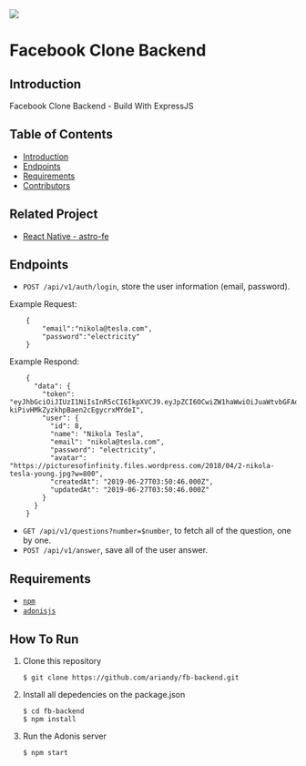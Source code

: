 
<a href="">
  <img src="https://img.shields.io/badge/Project-ExpressJS-brightgreen.svg"/>
</a>

# Facebook Clone Backend 

## Introduction
Facebook Clone Backend - Build With ExpressJS

## Table of Contents

- [Introduction](#introduction)
- [Endpoints](#endpoints)
- [Requirements](#requirements)
- [Contributors](#contributors)

## Related Project
* <a href="https://github.com/ariandy/astro-be">React Native - astro-fe</a>

## Endpoints
* `POST /api/v1/auth/login`, store the user information (email, password).

Example Request:
```
	{
		"email":"nikola@tesla.com",
		"password":"electricity"
	}
```
Example Respond:
```
	{
	  "data": {
	    "token": "eyJhbGciOiJIUzI1NiIsInR5cCI6IkpXVCJ9.eyJpZCI6OCwiZW1haWwiOiJuaWtvbGFAdGVzbGEuY29tIiwiaWF0IjoxNTYzNjE4MzQ3fQ.pdidEv9DDuM-kiPivHMkZyzkhpBaen2cEgycrxMYdeI",
	    "user": {
	      "id": 8,
	      "name": "Nikola Tesla",
	      "email": "nikola@tesla.com",
	      "password": "electricity",
	      "avatar": "https://picturesofinfinity.files.wordpress.com/2018/04/2-nikola-tesla-young.jpg?w=800",
	      "createdAt": "2019-06-27T03:50:46.000Z",
	      "updatedAt": "2019-06-27T03:50:46.000Z"
	    }
	  }
	}
```
* `GET /api/v1/questions?number=$number`, to fetch all of the question, one by one.
* `POST /api/v1/answer`, save all of the user answer.

## Requirements
* [`npm`](https://www.npmjs.com/get-npm)
* [`adonisjs`](https://adonisjs.com)


## How To Run

1. Clone this repository
   ```
   $ git clone https://github.com/ariandy/fb-backend.git
   ```
2. Install all depedencies on the package.json
   ```
   $ cd fb-backend
   $ npm install
   ```
3. Run the Adonis server
   ```
   $ npm start
   ```
